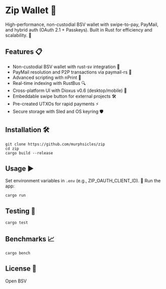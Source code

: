 # Zip Wallet 🚀

High-performance, non-custodial BSV wallet with swipe-to-pay, PayMail, and hybrid auth (OAuth 2.1 + Passkeys). Built in Rust for efficiency and scalability. 💪

## Features 📋
- Non-custodial BSV wallet with rust-sv integration 🔑
- PayMail resolution and P2P transactions via paymail-rs 📧
- Advanced scripting with nPrint 📜
- Real-time indexing with RustBus 🔍
- Cross-platform UI with Dioxus v0.6 (desktop/mobile) 📱
- Embeddable swipe button for external projects 🛠️
- Pre-created UTXOs for rapid payments ⚡
- Secure storage with Sled and OS keyring 🛡️

## Installation 🛠️
```shell
git clone https://github.com/murphsicles/zip
cd zip
cargo build --release
```

## Usage ▶️
Set environment variables in `.env` (e.g., ZIP_OAUTH_CLIENT_ID). 🔧
Run the app:
```shell
cargo run
```

## Testing 🧪
```shell
cargo test
```

## Benchmarks 📈
```shell
cargo bench
```

## License 📄
Open BSV
